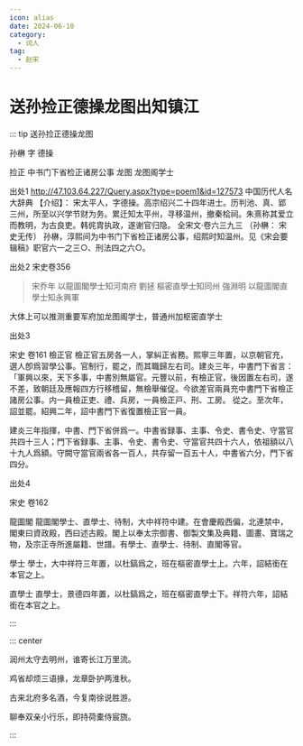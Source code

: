 ```yaml
---
icon: alias
date: 2024-06-10
category:
  - 词人
tag:
  - 赵宋
---
```


# 送孙捡正德操龙图出知镇江

<!-- more -->

::: tip
送孙捡正德操龙图

孙楙 字 德操

捡正  中书门下省检正诸房公事
龙图  龙图阁学士



出处1
http://47.103.64.227/Query.aspx?type=poem1&id=127573
中国历代人名大辞典
【介绍】： 宋太平人，字德操。高宗绍兴二十四年进士。历判池、真、郢三州，所至以兴学节财为务。累迁知太平州，寻移温州，撤秦桧祠。朱熹称其爱立而教明，为古良吏。韩侂胄执政，遂谢官归隐。
全宋文·卷六三九三 （孙楙： 宋史无传）
孙楙，淳熙间为中书门下省检正诸房公事，绍熙时知温州。见《宋会要辑稿》职官六一之三○、刑法四之六○。

出处2
宋史卷356 

> 宋乔年  以龍圖閣學士知河南府 
> 劉拯    樞密直學士知同州 
> 強淵明   以龍圖閣直學士知永興軍

大体上可以推测重要军府加龙图阁学士，普通州加枢密直学士

出处3

宋史 卷161 檢正官
檢正官五房各一人，掌糾正省務。熙寧三年置，以京朝官充，選人卽爲習學公事。官制行，罷之，而其職歸左右司。建炎三年，中書門下省言：「軍興以來，天下多事，中書別無屬官。元豐以前，有檢正官，後因置左右司，遂不差，致朝廷及應報四方行移稽留，無檢舉催促。今欲差官兩員充中書門下省檢正諸房公事。内一員檢正吏、禮、兵房，一員檢正戸、刑、工房。 從之。至次年，詔並罷。紹興二年，詔中書門下省復置檢正官一員。

建炎三年指揮，中書、門下省併爲一。中書省録事、主事、令史、書令史、守當官共四十三人；門下省録事、主事、令史、書令史、守當官共四十六人，依祖額以八十九人爲額。守闕守當官兩省各一百人，共存留一百五十人，中書省六分，門下省四分。


出处4 

宋史 卷162

龍圖閣
龍圖閣學士、直學士、待制，大中祥符中建。在會慶殿西偏，北連禁中，閣東曰資政殿，西曰述古殿。閣上以奉太宗御書、御製文集及典籍、圖畫、寶瑞之物，及宗正寺所進屬籍、世譜。有學士、直學士、待制、直閣等官。

學士
學士，大中祥符三年置，以杜鎬爲之，班在樞密直學士上。六年，詔結銜在本官之上。

直學士
直學士，景德四年置，以杜鎬爲之，班在樞密直學士下。祥符六年，詔結銜在本官之上。



:::

::: center 

润州太守去明州，谁寄长江万里流。

鸡省却烦三语掾，龙章卧护两淮秋。

古来北府多名酒，今复南徐说胜游。

聊奉双亲小行乐，即持荷橐侍宸旒。

:::
